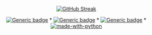 <div align="center">

[![GitHub Streak](http://github-readme-streak-stats.herokuapp.com?user=afrxo&theme=react&hide_border=true&date_format=n%2Fj%5B%2FY%5D&background=FF087A00)](https://git.io/streak-stats)


[![Generic badge](https://img.shields.io/badge/Lua-blue.svg)](https://www.lua.org/) *
[![Generic badge](https://img.shields.io/badge/C/C++-blue.svg)](https://www.lua.org/) *
[![Generic badge](https://img.shields.io/badge/Javascript-yellow.svg)](https://www.javascript.com/) *
[![made-with-python](https://img.shields.io/badge/Python-1f425f.svg)](https://www.python.org/)

</div>

